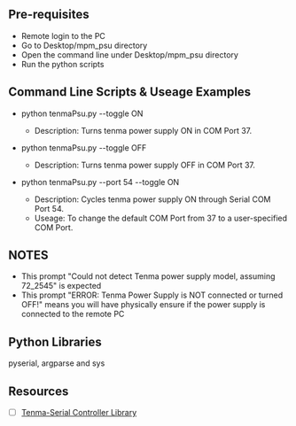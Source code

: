 ## Pre-requisites

- Remote login to the PC
- Go to Desktop/mpm_psu directory
- Open the command line under Desktop/mpm_psu directory
- Run the python scripts

## Command Line Scripts &  Useage Examples

- python tenmaPsu.py --toggle ON
  - Description: Turns tenma power supply ON in COM Port 37.

- python tenmaPsu.py --toggle OFF
  - Description: Turns tenma power supply OFF in COM Port 37.

- python tenmaPsu.py --port 54 --toggle ON
  - Description: Cycles tenma power supply ON through Serial COM Port 54.
  - Useage: To change the default COM Port from 37 to a user-specified COM Port.

## NOTES

- This prompt "Could not detect Tenma power supply model, assuming 72_2545" is expected
- This prompt "ERROR: Tenma Power Supply is NOT connected or turned OFF!" means you will have physically ensure if the power supply is connected to the remote PC

## Python Libraries
pyserial, argparse and sys

## Resources

- [ ] [Tenma-Serial Controller Library](https://github.com/kxtells/tenma-serial)
